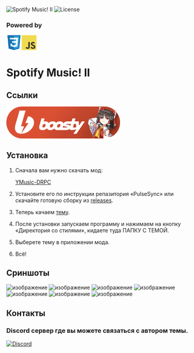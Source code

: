 ![Spotify Music! II](https://github.com/user-attachments/assets/97e71e36-0230-4980-800c-92a2f304f549)
![License](https://img.shields.io/github/license/Diramix/Spotify-Music.svg?style=for-the-badge)

### Powered by
<a href="https://developer.mozilla.org/en-US/docs/Web/CSS"><img src="https://raw.githubusercontent.com/devicons/devicon/master/icons/css3/css3-original.svg" height="40px" width="40px" /></a><a href="https://developer.mozilla.org/en-US/docs/Web/JavaScript"><img src="https://raw.githubusercontent.com/devicons/devicon/master/icons/javascript/javascript-original.svg" height="40px" width="40px" /></a>
    
# Spotify Music! II

## Ссылки
<a href="https://boosty.to/diramix">
    <img width="300" alt="ᓚᘏᗢ котик ждёт твоей монетки" src="https://github.com/Diramix/Spotify-Music/blob/SM-2/doc/boosty_button.png?raw=true">
</a>

## Установка
1. Сначала вам нужно скачать мод:
   
    [YMusic-DRPC](https://github.com/PulseSync-Official/YMusic-DRPC)
2. Установите его по инструкции репазитория «PulseSync» или скачайте готовую сборку из [releases](https://github.com/PulseSync-LLC/YMusic-DRPC/releases).
3. Теперь качаем [тему](https://github.com/Diramix/Spotify-Music/releases).
4. После установки запускаем программу и нажимаем на кнопку «Директория со стилями», кидаете туда ПАПКУ С ТЕМОЙ.
5. Выберете тему в приложении мода.
6. Всё!

## Сриншоты
![изображение](https://github.com/user-attachments/assets/5afe54d2-c997-4274-b851-7c82bd174513)
![изображение](https://github.com/user-attachments/assets/72bffd09-e179-434d-b28a-1ad16fdd3931)
![изображение](https://github.com/user-attachments/assets/b46d34bf-f666-48d7-ae47-d78a382662c7)
![изображение](https://github.com/user-attachments/assets/edb82a1f-59b2-48f7-a4fa-09ec47378aa5)
![изображение](https://github.com/user-attachments/assets/f49d0006-685e-4d37-b92c-2e7c6fef4971)
![изображение](https://github.com/user-attachments/assets/5f9f45f3-1f47-4300-8df1-b395138f5bc8)
![изображение](https://github.com/user-attachments/assets/767472fd-c1f3-41b5-8764-26f178cbd322)

## Контакты
### Discord сервер где вы можете связаться с автором темы.
[![Discord](https://img.shields.io/badge/Discord-%237289DA.svg?logo=discord&logoColor=white)](https://discord.gg/ky6bcdy7KA)
